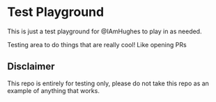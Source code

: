 # Test Playground
This is just a test playground for @IAmHughes to play in as needed.

Testing area to do things that are really cool! Like opening PRs

## Disclaimer

This repo is entirely for testing only, please do not take this repo as an example of anything that works.
